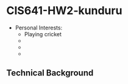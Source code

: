 # CIS641-HW2-kunduru

- Personal Interests:
  - Playing cricket
  -
  -
  -
    
## Technical Background

